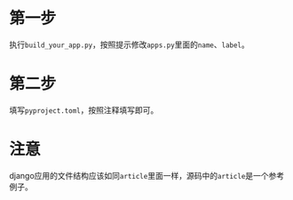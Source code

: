 # 第一步
执行`build_your_app.py`，按照提示修改`apps.py`里面的`name`、`label`。

# 第二步
填写`pyproject.toml`，按照注释填写即可。

# 注意
django应用的文件结构应该如同`article`里面一样，源码中的`article`是一个参考例子。
